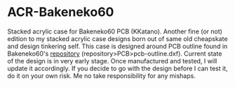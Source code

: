 # ACR-Bakeneko60
Stacked acrylic case for Bakeneko60 PCB (KKatano).
Another fine (or not) edition to my stacked acrylic case designs born out of same old cheapskate and design tinkering self.
This case is designed around PCB outline found in Bakeneko60's [repository](https://github.com/kkatano/bakeneko-60) (repository>PCB>pcb-outline.dxf).
Current state of the design is in very early stage. Once manufactured and tested, I will update it accordingly. 
If you decide to go with the design before I can test it, do it on your own risk. Me no take responsibility for any mishaps.
